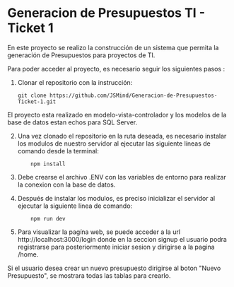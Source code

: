 # Generacion de Presupuestos TI - Ticket 1 

En este proyecto se realizo la construcción de un sistema que permita la generación de Presupuestos para proyectos de TI.

Para poder acceder al proyecto, es necesario seguir los siguientes pasos :

 1. Clonar el repositorio con la instrucción:

    	git clone https://github.com/JSMind/Generacion-de-Presupuestos-Ticket-1.git
    
 El proyecto esta realizado en modelo-vista-controlador y los modelos de la base de datos estan echos para SQL Server.

 2. Una vez clonado el repositorio en la ruta deseada, es necesario instalar los modulos de nuestro servidor al ejecutar las siguiente líneas de comando desde la      terminal:

         	npm install
 3. Debe crearse el archivo .ENV con las variables de entorno para realizar la conexion con la base de datos.

 4. Después de instalar los modulos, es preciso inicializar el servidor al ejecutar la siguiente línea de comando:

         	npm run dev

 5. Para visualizar la pagína web, se puede acceder a la url http://localhost:3000/login  donde en la seccion signup el usuario podra registrarse para posteriormente
    iniciar sesion y dirigirse a la pagina /home.
    
 Si el usuario desea crear un nuevo presupuesto dirigirse al boton "Nuevo Presupuesto", se mostrara todas las tablas para crearlo.

    

